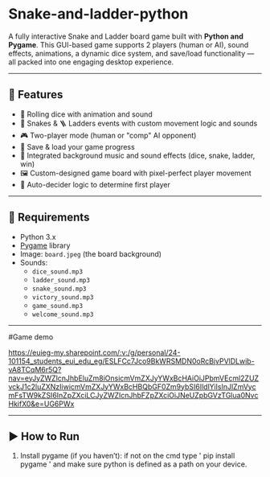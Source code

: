 # Snake-and-ladder-python

A fully interactive Snake and Ladder board game built with **Python and Pygame**. This GUI-based game supports 2 players (human or AI), sound effects, animations, a dynamic dice system, and save/load functionality — all packed into one engaging desktop experience.

---

## 🧩 Features

- 🎲 Rolling dice with animation and sound  
- 🐍 Snakes & 🪜 Ladders events with custom movement logic and sounds  
- 🎮 Two-player mode (human or "comp" AI opponent)  
- 📂 Save & load your game progress  
- 🎵 Integrated background music and sound effects (dice, snake, ladder, win)  
- 🖼️ Custom-designed game board with pixel-perfect player movement  
- 🧠 Auto-decider logic to determine first player

---

## 🚀 Requirements

- Python 3.x  
- [Pygame](https://www.pygame.org/) library  
- Image: `board.jpeg` (the board background)  
- Sounds:
  - `dice_sound.mp3`
  - `ladder_sound.mp3`
  - `snake_sound.mp3`
  - `victory_sound.mp3`
  - `game_sound.mp3`
  - `welcome_sound.mp3`

---

#Game demo

https://euieg-my.sharepoint.com/:v:/g/personal/24-101154_students_eui_edu_eg/ESLFCc7Jco9BkWRSMDN0oRcBjvPVlDLwib-vA8TCqM6r5Q?nav=eyJyZWZlcnJhbEluZm8iOnsicmVmZXJyYWxBcHAiOiJPbmVEcml2ZUZvckJ1c2luZXNzIiwicmVmZXJyYWxBcHBQbGF0Zm9ybSI6IldlYiIsInJlZmVycmFsTW9kZSI6InZpZXciLCJyZWZlcnJhbFZpZXciOiJNeUZpbGVzTGlua0NvcHkifX0&e=UG6PWx

---

## ▶️ How to Run

1. Install pygame (if you haven’t):
 if not on the cmd type ' pip install pygame ' and make sure python is defined as a path on your device.

